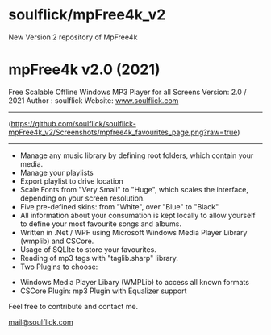 # soulflick/mpFree4k_v2
 New Version 2 repository of MpFree4k

mpFree4k v2.0 (2021)
=============================================================================

Free Scalable Offline Windows MP3 Player for all Screens
Version: 2.0 / 2021
Author : soulflick
Website: www.soulflick.com

-----------------------------------------------------------------------------

(https://github.com/soulflick/soulflick-mpFree4k_v2/Screenshots/mpfree4k_favourites_page.png?raw=true)

-----------------------------------------------------------------------------

- Manage any music library by defining root folders, which contain your media.
- Manage your playlists
- Export playlist to drive location
- Scale Fonts from "Very Small" to "Huge", which scales the interface, depending 
  on your screen resolution.
- Five pre-defined skins: from "White", over "Blue" to "Black".
- All information about your consumation is kept locally to allow yourself to
  define your most favourite songs and albums.
- Written in .Net / WPF using Microsoft Windows Media Player Library (wmplib)
  and CSCore.
- Usage of SQLIte to store your favourites.
- Reading of mp3 tags with "taglib.sharp" library.
- Two Plugins to choose:
* Windows Media Player Libary (WMPLib) to access all known formats
* CSCore Plugin: mp3 Plugin with Equalizer support

Feel free to contribute and contact me.

mail@soulflick.com